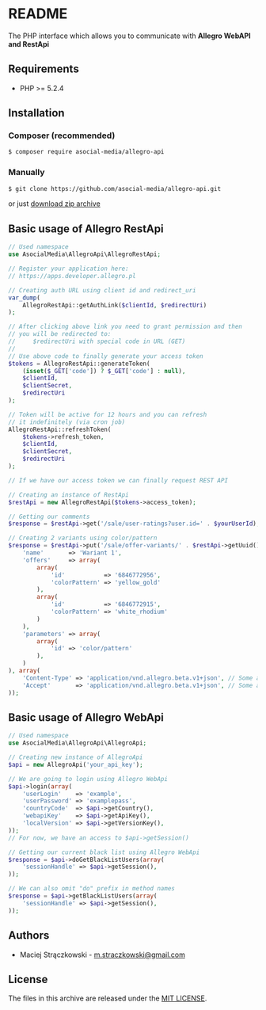 # README

The PHP interface which allows you to communicate with **Allegro WebAPI and RestApi**

## Requirements

- PHP >= 5.2.4

## Installation

### Composer (recommended)

```bash
$ composer require asocial-media/allegro-api
```

### Manually

```bash
$ git clone https://github.com/asocial-media/allegro-api.git
```

or just [download zip archive](https://github.com/asocial-media/allegro-api/archive/master.zip)

## Basic usage of Allegro RestApi

```php
// Used namespace
use AsocialMedia\AllegroApi\AllegroRestApi;

// Register your application here:
// https://apps.developer.allegro.pl

// Creating auth URL using client id and redirect_uri
var_dump(
    AllegroRestApi::getAuthLink($clientId, $redirectUri)
);

// After clicking above link you need to grant permission and then
// you will be redirected to:
//     $redirectUri with special code in URL (GET)
//
// Use above code to finally generate your access token
$tokens = AllegroRestApi::generateToken(
    (isset($_GET['code']) ? $_GET['code'] : null), 
    $clientId, 
    $clientSecret, 
    $redirectUri
);

// Token will be active for 12 hours and you can refresh 
// it indefinitely (via cron job)
AllegroRestApi::refreshToken(
    $tokens->refresh_token, 
    $clientId, 
    $clientSecret, 
    $redirectUri
);

// If we have our access token we can finally request REST API

// Creating an instance of RestApi
$restApi = new AllegroRestApi($tokens->access_token);

// Getting our comments
$response = $restApi->get('/sale/user-ratings?user.id=' . $yourUserId);

// Creating 2 variants using color/pattern
$response = $restApi->put('/sale/offer-variants/' . $restApi->getUuid(), array(
    'name'       => 'Wariant 1',
    'offers'     => array(
        array(
            'id'           => '6846772956',
            'colorPattern' => 'yellow_gold'
        ),
        array(
            'id'           => '6846772915',
            'colorPattern' => 'white_rhodium'
        )
    ),
    'parameters' => array(
        array(
            'id' => 'color/pattern'
        ),
    )
), array(
    'Content-Type' => 'application/vnd.allegro.beta.v1+json', // Some actions needs version change from "public" to "beta"
    'Accept'       => 'application/vnd.allegro.beta.v1+json', // Some actions needs version change from "public" to "beta"
));
```

## Basic usage of Allegro WebApi

```php
// Used namespace
use AsocialMedia\AllegroApi\AllegroApi;

// Creating new instance of AllegroApi
$api = new AllegroApi('your_api_key');

// We are going to login using Allegro WebApi
$api->login(array(
    'userLogin'    => 'example',
    'userPassword' => 'examplepass',
    'countryCode'  => $api->getCountry(),
    'webapiKey'    => $api->getApiKey(),
    'localVersion' => $api->getVersionKey(),
));
// For now, we have an access to $api->getSession()

// Getting our current black list using Allegro WebApi
$response = $api->doGetBlackListUsers(array(
    'sessionHandle' => $api->getSession(),
));

// We can also omit "do" prefix in method names
$response = $api->getBlackListUsers(array(
    'sessionHandle' => $api->getSession(),
));
```

## Authors

- Maciej Strączkowski - <m.straczkowski@gmail.com>

## License

The files in this archive are released under the [MIT LICENSE](LICENSE).
